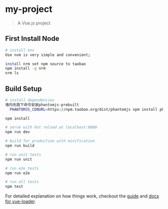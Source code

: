 # my-project

> A Vue.js project

## First Install Node

``` bash
# install env
Use nvm is very simple and convenient;

install nrm set npm source to taobao
npm install -g nrm
nrm ls
```

## Build Setup

``` bash
# install dependencies
墙内先跑下命令安装phantomjs-prebuilt
  PHANTOMJS_CDNURL=https://npm.taobao.org/dist/phantomjs npm install phantomjs-prebuilt --registry=https://registry.npm.taobao.org --no-proxy

npm install

# serve with hot reload at localhost:8080
npm run dev

# build for production with minification
npm run build

# run unit tests
npm run unit

# run e2e tests
npm run e2e

# run all tests
npm test
```

For detailed explanation on how things work, checkout the [guide](http://vuejs-templates.github.io/webpack/) and [docs for vue-loader](http://vuejs.github.io/vue-loader).
